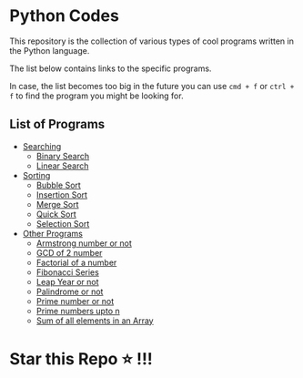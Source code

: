 # Python Codes
This repository is the collection of various types of cool programs written in the Python language. 

The list below contains links to the specific programs.

In case, the list becomes too big in the future you can use `cmd + f` or `ctrl + f` to find the program you might be looking for.

## List of Programs
- [Searching](./searching)
  - [Binary Search](./searching/binarysearch.py)
  - [Linear Search](./searching/linearsearch.py)
- [Sorting](./sorting)
  - [Bubble Sort](./sorting/bubblesort.py)
  - [Insertion Sort](./sorting/insertionsort.py)
  - [Merge Sort](./sorting/mergesort.py)
  - [Quick Sort](./sorting/quicksort.py)
  - [Selection Sort](./sorting/selectionsort.py)
- [Other Programs](./otherprograms)
  - [Armstrong number or not](./otherprograms/armstrongnumber.py)
  - [GCD of 2 number](./otherprograms/gcd.py)
  - [Factorial of a number](./otherprograms/factorial.py)
  - [Fibonacci Series](./otherprograms/fibonacci.py)
  - [Leap Year or not](./otherprograms/leapyear.py)
  - [Palindrome or not](./otherprograms/palindrome.py)
  - [Prime number or not](./otherprograms/primenumber.py)
  - [Prime numbers upto n](./otherprograms/primenumupton.py)
  - [Sum of all elements in an Array](./otherprograms/arraysum.py)

# Star this Repo ⭐ !!!
